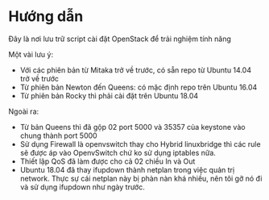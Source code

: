 # Hướng dẫn

Đây là nơi lưu trữ script cài đặt OpenStack để trải nghiệm tính năng

Một vài lưu ý:

- Với các phiên bản từ Mitaka trở về trước, có sẵn repo từ Ubuntu 14.04 trở về trước
- Từ phiên bản Newton đến Queens: có mặc định repo trên Ubuntu 16.04
- Từ phiên bản Rocky thì phải cài đặt trên Ubuntu 18.04

Ngoài ra:

- Từ bản Queens thì đã gộp 02 port 5000 và 35357 của keystone vào chung thành port 5000
- Sử dụng Firewall là openvswitch thay cho Hybrid linuxbridge thì các rule sẽ được áp vào OpenvSwitch chứ ko sử dụng iptables nữa.
- Thiết lập QoS đã làm được cho cả 02 chiều In và Out
- Ubuntu 18.04 đã thay ifupdown thành netplan trong việc quản trị network. Thực sự cái netplan này bị phàn nàn khá nhiều, nên tôi gỡ nó đi và sử dụng ifupdown như ngày trước.